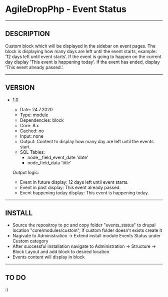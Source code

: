 # AgileDropPhp - Event Status
--------------------------------
DESCRIPTION
--------------------------------
Custom block which will be displayed in the sidebar on event pages. The block is displaying how many days are left until the event starts, example: ‘12 days left until event starts’. If the event is going to happen on the current day display 'This event is happening today'. If the event has ended, display ‘This event already passed.’.


--------------------------------
VERSION
--------------------------------
- 1.0 	
	- Date: 24.7.2020
	- Type: module
	- Dependencies: block
	- Core: 8.x
	- Cached: no
	- Input: none
	- Output: Content to display how many day are left until the events start. 
	- SQL Tables:
	   - node__field_event_date 'date'
	   - node_field_data 'title'
	
	Output logic:<br />
	- Event in future display: 12 days left until event starts. 
	- Event in past display: This event already passed. 
	- Event happening today display: This event is happening today.
	
--------------------------------
INSTALL
--------------------------------
- Source the repositroy to pc and copy folder "events_status" to drupal location "core/modules/custom", if custom folder doesn't exists create it
- Nagivate to Administration -> Extend install module Events Status under Custom category
- After successful installation navigate to Administration -> Structure -> Block Layout and add block to desired location
- Events content will display in block

--------------------------------
TO DO
--------------------------------
 :)
